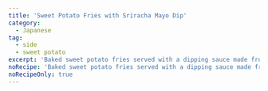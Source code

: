 ```yaml
---
title: 'Sweet Potato Fries with Sriracha Mayo Dip'
category:
  - Japanese
tag:
  - side
  - sweet potato
excerpt: 'Baked sweet potato fries served with a dipping sauce made from Japanese mayo and sriracha.'
noRecipe: 'Baked sweet potato fries served with a dipping sauce made from Japanese mayo and sriracha.'
noRecipeOnly: true
---
```

